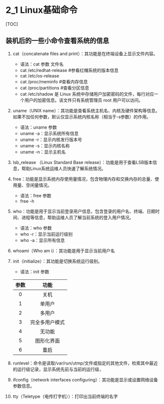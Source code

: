 # 2_1 Linux基础命令

[TOC]

## 装机后的一些小命令查看系统的信息

1. cat（concatenate files and print）：其功能是在终端设备上显示文件内容。
    - 语法：cat 参数 文件名
    - cat /etc/redhat-release    #参看红帽系统的版本信息
    - cat /etc/os-release
    - cat /proc/meminfo          #查看内存信息
    - cat /proc/partitions         #查看分区信息
    - cat /etc/shadow 是 Linux 系统中存储用户加密密码的文件，每行对应一个用户的加密信息。该文件只有系统管理员 root 用户可以访问。
    
2. uname（UNIX name）：其功能是查看系统主机名、内核及硬件架构等信息。如果不加任何参数，默认仅显示系统内核名称（相当于-s参数）的作用。
    - 语法：uname 参数
    - uname -a：显示系统所有信息
    - uname -r：显示内核发行版本号
    - uname -s：显示内核名称
    - uname -n：显示主机名

3. lsb_release （Linux Standard Base release）：功能是用于查看LSB版本信息，帮助Linux系统运维人员快速了解系统情况。

4. free：功能是显示系统内存使用量情况，包含物理内存和交换内存的总量、使用量、空闲量情况。
    - 语法：free 参数
    - free -h
    
5. who：功能是用于显示当前登录用户信息，包含登录的用户名、终端、日期时间、进程等信息，帮助运维人员了解当前系统的登入用户情况。
    - 语法：who 参数
    - who -r：显示当前运行级别
    - who -a：显示所有信息
    
6. whoami（Who am i）：其功能是用于显示当前用户名

7. init（initialize）：其功能是切换系统运行级别。
    - 语法：init 参数
    
    | 参数 |      功能      |
    | :--: | :-----------: |
    |  0   |      关机      |
    |  1   |     单用户     |
    |  2   |     多用户     |
    |  3   | 完全多用户模式 |
    |  4   |     无功能     |
    |  5   |   图形化界面   |
    |  6   |      重启      |
    
8. runlevel：命令是读取/var/run/utmp/文件或指定的其他文件，检索其中最近的运行级记录，显示系统先前与当前的运行级，

9. ifconfig（network interfaces configuring）：其功能是显示或设置网络设备参数信息。

10. tty（Teletype（电传打字机））：打印出当前终端的名字

